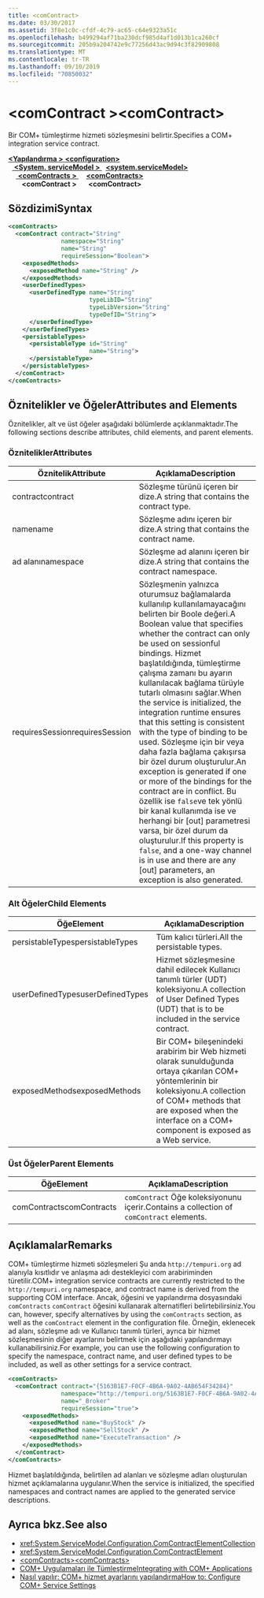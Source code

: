 ```yaml
---
title: <comContract>
ms.date: 03/30/2017
ms.assetid: 3f8e1c0c-cfdf-4c79-ac65-c64e9323a51c
ms.openlocfilehash: b499294af71ba230dcf985d4af1d013b1ca260cf
ms.sourcegitcommit: 205b9a204742e9c77256d43ac9d94c3f82909808
ms.translationtype: MT
ms.contentlocale: tr-TR
ms.lasthandoff: 09/10/2019
ms.locfileid: "70850032"
---
```

# <a name="comcontract"></a><span data-ttu-id="24cee-101">\<comContract ></span><span class="sxs-lookup"><span data-stu-id="24cee-101">\<comContract></span></span>
<span data-ttu-id="24cee-102">Bir COM+ tümleştirme hizmeti sözleşmesini belirtir.</span><span class="sxs-lookup"><span data-stu-id="24cee-102">Specifies a COM+ integration service contract.</span></span>  
  
<span data-ttu-id="24cee-103">[ **\<Yapılandırma >** ](../configuration-element.md)</span><span class="sxs-lookup"><span data-stu-id="24cee-103">[**\<configuration>**](../configuration-element.md)</span></span>\
<span data-ttu-id="24cee-104">&nbsp;&nbsp;[ **\<System. serviceModel >** ](system-servicemodel.md)</span><span class="sxs-lookup"><span data-stu-id="24cee-104">&nbsp;&nbsp;[**\<system.serviceModel>**](system-servicemodel.md)</span></span>\
<span data-ttu-id="24cee-105">&nbsp;&nbsp;&nbsp;&nbsp;[ **\<comContracts >** ](comcontracts.md)</span><span class="sxs-lookup"><span data-stu-id="24cee-105">&nbsp;&nbsp;&nbsp;&nbsp;[**\<comContracts>**](comcontracts.md)</span></span>\
<span data-ttu-id="24cee-106">&nbsp;&nbsp;&nbsp;&nbsp;&nbsp;&nbsp; **\<comContract >**</span><span class="sxs-lookup"><span data-stu-id="24cee-106">&nbsp;&nbsp;&nbsp;&nbsp;&nbsp;&nbsp;**\<comContract>**</span></span>  
  
## <a name="syntax"></a><span data-ttu-id="24cee-107">Sözdizimi</span><span class="sxs-lookup"><span data-stu-id="24cee-107">Syntax</span></span>  
  
```xml  
<comContracts>
  <comContract contract="String"
               namespace="String"
               name="String"
               requireSession="Boolean">
    <exposedMethods>
      <exposedMethod name="String" />
    </exposedMethods>
    <userDefinedTypes>
      <userDefinedType name="String"
                       typeLibID="String"
                       typeLibVersion="String"
                       typeDefID="String">
      </userDefinedType>
    </userDefinedTypes>
    <persistableTypes>
      <persistableType id="String"
                       name="String">
      </persistableType>
    </persistableTypes>
  </comContract>
</comContracts>
```  
  
## <a name="attributes-and-elements"></a><span data-ttu-id="24cee-108">Öznitelikler ve Öğeler</span><span class="sxs-lookup"><span data-stu-id="24cee-108">Attributes and Elements</span></span>  
 <span data-ttu-id="24cee-109">Öznitelikler, alt ve üst öğeler aşağıdaki bölümlerde açıklanmaktadır.</span><span class="sxs-lookup"><span data-stu-id="24cee-109">The following sections describe attributes, child elements, and parent elements.</span></span>  
  
### <a name="attributes"></a><span data-ttu-id="24cee-110">Öznitelikler</span><span class="sxs-lookup"><span data-stu-id="24cee-110">Attributes</span></span>  
  
|<span data-ttu-id="24cee-111">Öznitelik</span><span class="sxs-lookup"><span data-stu-id="24cee-111">Attribute</span></span>|<span data-ttu-id="24cee-112">Açıklama</span><span class="sxs-lookup"><span data-stu-id="24cee-112">Description</span></span>|  
|---------------|-----------------|  
|<span data-ttu-id="24cee-113">contract</span><span class="sxs-lookup"><span data-stu-id="24cee-113">contract</span></span>|<span data-ttu-id="24cee-114">Sözleşme türünü içeren bir dize.</span><span class="sxs-lookup"><span data-stu-id="24cee-114">A string that contains the contract type.</span></span>|  
|<span data-ttu-id="24cee-115">name</span><span class="sxs-lookup"><span data-stu-id="24cee-115">name</span></span>|<span data-ttu-id="24cee-116">Sözleşme adını içeren bir dize.</span><span class="sxs-lookup"><span data-stu-id="24cee-116">A string that contains the contract name.</span></span>|  
|<span data-ttu-id="24cee-117">ad alanı</span><span class="sxs-lookup"><span data-stu-id="24cee-117">namespace</span></span>|<span data-ttu-id="24cee-118">Sözleşme ad alanını içeren bir dize.</span><span class="sxs-lookup"><span data-stu-id="24cee-118">A string that contains the contract namespace.</span></span>|  
|<span data-ttu-id="24cee-119">requiresSession</span><span class="sxs-lookup"><span data-stu-id="24cee-119">requiresSession</span></span>|<span data-ttu-id="24cee-120">Sözleşmenin yalnızca oturumsuz bağlamalarda kullanılıp kullanılamayacağını belirten bir Boole değeri.</span><span class="sxs-lookup"><span data-stu-id="24cee-120">A Boolean value that specifies whether the contract can only be used on sessionful bindings.</span></span> <span data-ttu-id="24cee-121">Hizmet başlatıldığında, tümleştirme çalışma zamanı bu ayarın kullanılacak bağlama türüyle tutarlı olmasını sağlar.</span><span class="sxs-lookup"><span data-stu-id="24cee-121">When the service is initialized, the integration runtime ensures that this setting is consistent with the type of binding to be used.</span></span> <span data-ttu-id="24cee-122">Sözleşme için bir veya daha fazla bağlama çakışırsa bir özel durum oluşturulur.</span><span class="sxs-lookup"><span data-stu-id="24cee-122">An exception is generated if one or more of the bindings for the contract are in conflict.</span></span> <span data-ttu-id="24cee-123">Bu özellik ise `false`ve tek yönlü bir kanal kullanımda ise ve herhangi bir [out] parametresi varsa, bir özel durum da oluşturulur.</span><span class="sxs-lookup"><span data-stu-id="24cee-123">If this property is `false`, and a one-way channel is in use and there are any [out] parameters, an exception is also generated.</span></span>|  
  
### <a name="child-elements"></a><span data-ttu-id="24cee-124">Alt Öğeler</span><span class="sxs-lookup"><span data-stu-id="24cee-124">Child Elements</span></span>  
  
|<span data-ttu-id="24cee-125">Öğe</span><span class="sxs-lookup"><span data-stu-id="24cee-125">Element</span></span>|<span data-ttu-id="24cee-126">Açıklama</span><span class="sxs-lookup"><span data-stu-id="24cee-126">Description</span></span>|  
|-------------|-----------------|  
|<span data-ttu-id="24cee-127">persistableTypes</span><span class="sxs-lookup"><span data-stu-id="24cee-127">persistableTypes</span></span>|<span data-ttu-id="24cee-128">Tüm kalıcı türleri.</span><span class="sxs-lookup"><span data-stu-id="24cee-128">All the persistable types.</span></span>|  
|<span data-ttu-id="24cee-129">userDefinedTypes</span><span class="sxs-lookup"><span data-stu-id="24cee-129">userDefinedTypes</span></span>|<span data-ttu-id="24cee-130">Hizmet sözleşmesine dahil edilecek Kullanıcı tanımlı türler (UDT) koleksiyonu.</span><span class="sxs-lookup"><span data-stu-id="24cee-130">A collection of User Defined Types (UDT) that is to be included in the service contract.</span></span>|  
|<span data-ttu-id="24cee-131">exposedMethods</span><span class="sxs-lookup"><span data-stu-id="24cee-131">exposedMethods</span></span>|<span data-ttu-id="24cee-132">Bir COM+ bileşenindeki arabirim bir Web hizmeti olarak sunulduğunda ortaya çıkarılan COM+ yöntemlerinin bir koleksiyonu.</span><span class="sxs-lookup"><span data-stu-id="24cee-132">A collection of COM+ methods that are exposed when the interface on a COM+ component is exposed as a Web service.</span></span>|  
  
### <a name="parent-elements"></a><span data-ttu-id="24cee-133">Üst Öğeler</span><span class="sxs-lookup"><span data-stu-id="24cee-133">Parent Elements</span></span>  
  
|<span data-ttu-id="24cee-134">Öğe</span><span class="sxs-lookup"><span data-stu-id="24cee-134">Element</span></span>|<span data-ttu-id="24cee-135">Açıklama</span><span class="sxs-lookup"><span data-stu-id="24cee-135">Description</span></span>|  
|-------------|-----------------|  
|<span data-ttu-id="24cee-136">comContracts</span><span class="sxs-lookup"><span data-stu-id="24cee-136">comContracts</span></span>|<span data-ttu-id="24cee-137">`comContract` Öğe koleksiyonunu içerir.</span><span class="sxs-lookup"><span data-stu-id="24cee-137">Contains a collection of `comContract` elements.</span></span>|  
  
## <a name="remarks"></a><span data-ttu-id="24cee-138">Açıklamalar</span><span class="sxs-lookup"><span data-stu-id="24cee-138">Remarks</span></span>  
 <span data-ttu-id="24cee-139">COM+ tümleştirme hizmeti sözleşmeleri Şu anda `http://tempuri.org` ad alanıyla kısıtlıdır ve anlaşma adı destekleyici com arabiriminden türetilir.</span><span class="sxs-lookup"><span data-stu-id="24cee-139">COM+ integration service contracts are currently restricted to the `http://tempuri.org` namespace, and contract name is derived from the supporting COM interface.</span></span> <span data-ttu-id="24cee-140">Ancak, öğesini ve yapılandırma dosyasındaki `comContracts` `comContract` öğesini kullanarak alternatifleri belirtebilirsiniz.</span><span class="sxs-lookup"><span data-stu-id="24cee-140">You can, however, specify alternatives by using the `comContracts` section, as well as the `comContract` element in the configuration file.</span></span> <span data-ttu-id="24cee-141">Örneğin, eklenecek ad alanı, sözleşme adı ve Kullanıcı tanımlı türleri, ayrıca bir hizmet sözleşmesinin diğer ayarlarını belirtmek için aşağıdaki yapılandırmayı kullanabilirsiniz.</span><span class="sxs-lookup"><span data-stu-id="24cee-141">For example, you can use the following configuration to specify the namespace, contract name, and user defined types to be included, as well as other settings for a service contract.</span></span>  
  
```xml  
<comContracts>
  <comContract contract="{5163B1E7-F0CF-4B6A-9A02-4AB654F34284}"
               namespace="http://tempuri.org/5163B1E7-F0CF-4B6A-9A02-4AB654F34284"
               name="_Broker"
               requireSession="true">
    <exposedMethods>
      <exposedMethod name="BuyStock" />
      <exposedMethod name="SellStock" />
      <exposedMethod name="ExecuteTransaction" />
    </exposedMethods>
  </comContract>
</comContracts>
```  
  
 <span data-ttu-id="24cee-142">Hizmet başlatıldığında, belirtilen ad alanları ve sözleşme adları oluşturulan hizmet açıklamalarına uygulanır.</span><span class="sxs-lookup"><span data-stu-id="24cee-142">When the service is initialized, the specified namespaces and contract names are applied to the generated service descriptions.</span></span>  
  
## <a name="see-also"></a><span data-ttu-id="24cee-143">Ayrıca bkz.</span><span class="sxs-lookup"><span data-stu-id="24cee-143">See also</span></span>

- <xref:System.ServiceModel.Configuration.ComContractElementCollection>
- <xref:System.ServiceModel.Configuration.ComContractElement>
- [<span data-ttu-id="24cee-144">\<comContracts></span><span class="sxs-lookup"><span data-stu-id="24cee-144">\<comContracts></span></span>](comcontracts.md)
- [<span data-ttu-id="24cee-145">COM+ Uygulamaları ile Tümleştirme</span><span class="sxs-lookup"><span data-stu-id="24cee-145">Integrating with COM+ Applications</span></span>](../../../wcf/feature-details/integrating-with-com-plus-applications.md)
- [<span data-ttu-id="24cee-146">Nasıl yapılır: COM+ hizmet ayarlarını yapılandırma</span><span class="sxs-lookup"><span data-stu-id="24cee-146">How to: Configure COM+ Service Settings</span></span>](../../../wcf/feature-details/how-to-configure-com-service-settings.md)

